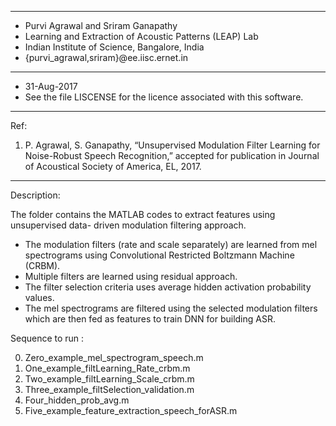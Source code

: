 *****************************************************************

- Purvi Agrawal and Sriram Ganapathy
- Learning and Extraction of Acoustic Patterns (LEAP) Lab
- Indian Institute of Science, Bangalore, India
- {purvi_agrawal,sriram}@ee.iisc.ernet.in

*****************************************************************

- 31-Aug-2017
- See the file LISCENSE for the licence associated with this software.

******************************************************************

Ref:
1. P. Agrawal, S. Ganapathy, “Unsupervised Modulation Filter Learning for Noise-Robust Speech Recognition,” accepted for publication in Journal of Acoustical Society of America, EL, 2017.

******************************************************************

Description:

The folder contains the MATLAB codes to extract features using unsupervised data- driven modulation filtering approach.

- The modulation filters (rate and scale separately) are learned from mel spectrograms 
  using Convolutional Restricted Boltzmann Machine (CRBM).
- Multiple filters are learned using residual approach.
- The filter selection criteria uses average hidden activation probability values.
- The mel spectrograms are filtered using the selected modulation filters 
  which are then fed as features to train DNN for building ASR.

Sequence to run :

0. Zero_example_mel_spectrogram_speech.m
1. One_example_filtLearning_Rate_crbm.m
2. Two_example_filtLearning_Scale_crbm.m
3. Three_example_filtSelection_validation.m
4. Four_hidden_prob_avg.m
5. Five_example_feature_extraction_speech_forASR.m
